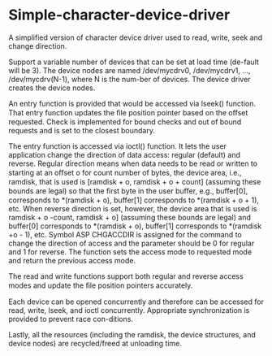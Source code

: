 # Simple-character-device-driver
A simplified version of character device driver used to read, write, seek and change direction.

Support a variable number of devices that can be set at load time (de-fault will be 3). 
The device nodes are named /dev/mycdrv0, /dev/mycdrv1, ..., /dev/mycdrv(N-1), where N is the num-ber of devices. 
The device driver creates the device nodes.

An entry function is provided that would be accessed via lseek() function. 
That entry function updates the ﬁle position pointer based on the oﬀset requested. 
Check is implemented for bound checks and out of bound requests and is set to the closest boundary.

The entry function is accessed via ioctl() function. It lets the user application change the direction of 
data access: regular (default) and reverse. Regular direction means when data needs to be read or written to starting
at an oﬀset o for count number of bytes, the device area, i.e., ramdisk, that is used is 
[ramdisk + o, ramdisk + o + count] (assuming these bounds are legal) so that the ﬁrst byte in the user buﬀer,
e.g., buffer[0], corresponds to *(ramdisk + o), buffer[1] corresponds to *(ramdisk + o + 1), etc. 
When reverse direction is set, however, the device area that is used is ramdisk + o -count, ramdisk + o]
(assuming these bounds are legal) and buffer[0] corresponds to *(ramdisk + o), buffer[1] corresponds to *(ramdisk +o - 1), etc.
Symbol ASP CHGACCDIR is assigned for the command to change the direction of access and the parameter should be 0 for regular
and 1 for reverse. The function sets the access mode to requested mode and return the previous access mode. 

The read and write functions support both regular and reverse access modes and update the ﬁle position pointers accurately.

Each device can be opened concurrently and therefore can be accessed for read, write, lseek, and ioctl concurrently. 
Appropriate synchronization is provided to prevent race con-ditions.

Lastly, all the resources (including the ramdisk, the device structures, and device nodes)
are recycled/freed at unloading time.
